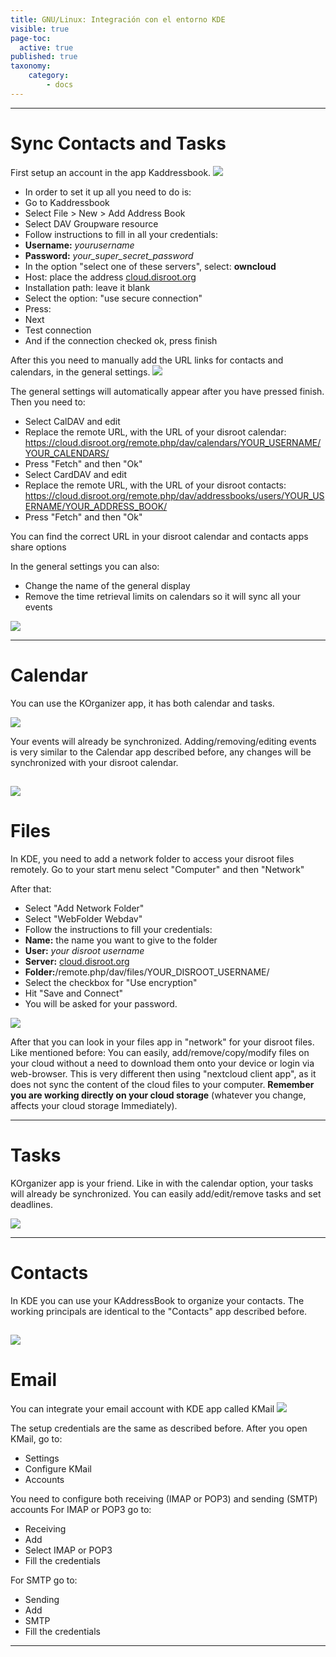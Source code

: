 ```yaml
---
title: GNU/Linux: Integración con el entorno KDE
visible: true
page-toc:
  active: true
published: true
taxonomy:
    category:
        - docs
---
```

----------
# Sync Contacts and Tasks
First setup an account in the app Kaddressbook.
![](en/kde_kaddressbook1.png)

* In order to set it up all you need to do is:
* Go to Kaddressbook
* Select File > New > Add Address Book
* Select DAV Groupware resource
* Follow instructions to fill in all your credentials:
 * **Username:** _yourusername_
 * **Password:** _your_super_secret_password_
* In the option "select one of these servers", select: **owncloud**
* Host: place the address [cloud.disroot.org](https//:cloud.disroot.org)
* Installation path: leave it blank
* Select the option: "use secure connection"
* Press:
 * Next
 * Test connection
 * And if the connection checked ok, press finish

After this you need to manually add the URL links for contacts and calendars, in the general settings.
![](en/kde_kaddressbook2.gif)

The general settings will automatically appear after you have pressed finish.
Then you need to:

* Select CalDAV and edit
 * Replace the remote URL, with the URL of your disroot calendar: https://cloud.disroot.org/remote.php/dav/calendars/YOUR_USERNAME/YOUR_CALENDARS/
 * Press "Fetch" and then "Ok"
* Select CardDAV and edit
 * Replace the remote URL, with the URL of your disroot contacts: https://cloud.disroot.org/remote.php/dav/addressbooks/users/YOUR_USERNAME/YOUR_ADDRESS_BOOK/
 * Press "Fetch" and then "Ok"

You can find the correct URL in your disroot calendar and contacts apps share options

In the general settings you can also:

* Change the name of the general display
* Remove the time retrieval limits on calendars so it will sync all your events

![](en/kde_kaddressbook3.gif)

----------

# Calendar
You can use the KOrganizer app, it has both calendar and tasks.

![](en/kde_kalendar1.png)

Your events will already be synchronized.
Adding/removing/editing events is very similar to the Calendar app described before, any changes will be synchronized with your disroot calendar.

![](en/kde_kalendar2.gif)
----------

# Files
In KDE, you need to add a network folder to access your disroot files remotely. Go to your start menu select "Computer" and then "Network"

After that:

* Select "Add Network Folder"
* Select "WebFolder Webdav"
* Follow the instructions to fill your credentials:
 * **Name:** the name you want to give to the folder
 * **User:** _your disroot username_
 * **Server:** [cloud.disroot.org](https://cloud.disroot.org)
 * **Folder:**/remote.php/dav/files/YOUR_DISROOT_USERNAME/
 * Select the checkbox for "Use encryption"
 * Hit "Save and Connect"
 * You will be asked for your password.

![](en/kde_files3.gif)


After that you can look in your files app in "network" for your disroot files. Like mentioned before:
You can easily, add/remove/copy/modify files on your cloud without a need to download them onto your device or login via web-browser. This is very different then using "nextcloud client app", as it does not sync the content of the cloud files to your computer. **Remember you are working directly on your cloud storage** (whatever you change, affects your cloud storage Immediately).


----------

# Tasks
KOrganizer app is your friend. Like in with the calendar option, your tasks will already be synchronized. You can easily add/edit/remove tasks and set deadlines.

![](en/kde_tasks1.gif)


----------

# Contacts
In KDE you can use your KAddressBook to organize your contacts. The working principals are identical to the "Contacts" app described before.

![](en/kde_kaddressbook4.gif)
----------

# Email
You can integrate your email account with KDE app called KMail
![](en/kde_kmail1.png)

The setup credentials are the same as described before. After you open KMail, go to:

* Settings
* Configure KMail
* Accounts

You need to configure both receiving (IMAP or POP3) and sending (SMTP) accounts
For IMAP or POP3 go to:

* Receiving
* Add
* Select IMAP or POP3
* Fill the credentials

For SMTP go to:

* Sending
* Add
* SMTP
* Fill the credentials

----------
